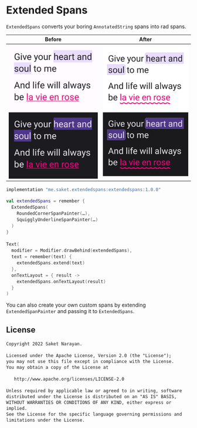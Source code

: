 # Extended Spans

`ExtendedSpans` converts your boring `AnnotatedString` spans into rad spans.

| Before | After |
| --- | --- |
| ![Boring spans](sample/screenshots/before_light.jpg#gh-light-mode-only)![Boring spans](sample/screenshots/before_dark.jpg#gh-dark-mode-only) | ![Rad spans](sample/screenshots/after_light.gif#gh-light-mode-only)![Rad spans](sample/screenshots/after_dark.gif#gh-dark-mode-only) |


```groovy
implementation "me.saket.extendedspans:extendedspans:1.0.0"
```

```kotlin
val extendedSpans = remember {
  ExtendedSpans(
    RoundedCornerSpanPainter(…),
    SquigglyUnderlineSpanPainter(…)
  )
}

Text(
  modifier = Modifier.drawBehind(extendedSpans),
  text = remember(text) {
    extendedSpans.extend(text)
  },
  onTextLayout = { result ->
    extendedSpans.onTextLayout(result)
  }
)
```

You can also create your own custom spans by extending `ExtendedSpanPainter` and passing it to `ExtendedSpans`.

## License

```
Copyright 2022 Saket Narayan.

Licensed under the Apache License, Version 2.0 (the "License");
you may not use this file except in compliance with the License.
You may obtain a copy of the License at

   http://www.apache.org/licenses/LICENSE-2.0

Unless required by applicable law or agreed to in writing, software
distributed under the License is distributed on an "AS IS" BASIS,
WITHOUT WARRANTIES OR CONDITIONS OF ANY KIND, either express or implied.
See the License for the specific language governing permissions and
limitations under the License.
```
